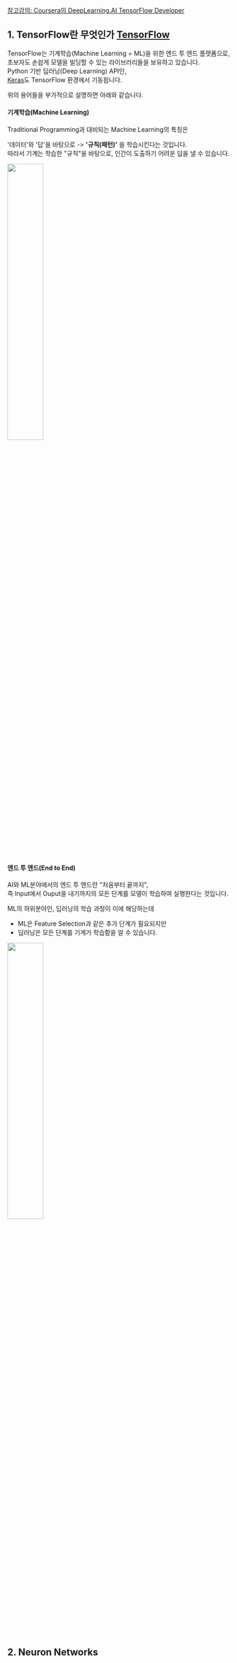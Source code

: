 [참고강의: Coursera의 DeepLearning.AI TensorFlow Developer ](https://www.coursera.org/professional-certificates/tensorflow-in-practice)

## 1. TensorFlow란 무엇인가 [TensorFlow](https://www.tensorflow.org/overview?hl=ko)

TensorFlow는 기계학습(Machine Learning = ML)을 위한 엔드 투 엔드 플랫폼으로,<br>
초보자도 손쉽게 모델을 빌딩할 수 있는 라이브러리들을 보유하고 있습니다. <br>
Python 기반 딥러닝(Deep Learning) API인, <br>
[Keras](https://keras.io)도 TensorFlow 환경에서 기동됩니다. 

위의 용어들을 부가적으로 설명하면 아래와 같습니다. 

####  기계학습(Machine Learning)

Traditional Programming과 대비되는 Machine Learning의 특징은

'데이터'와 '답'을 바탕으로 -> **'규칙(패턴)'** 을 학습시킨다는 것입니다. <br>
따라서 기계는 학습한 "규칙"을 바탕으로, 인간이 도출하기 어려운 답을 낼 수 있습니다. 

<img src="https://qph.fs.quoracdn.net/main-qimg-b9d72d501d7ce19f8aecfd9c1a1735dc" width=40% height=40%>

####  엔드 투 엔드(End to End)
AI와 ML분야에서의 엔드 투 엔드란 "처음부터 끝까지",<br>
즉 Input에서 Ouput을 내기까지의 모든 단계를 모델이 학습하여 실행한다는 것입니다.<br> 

ML의 하위분야인, 딥러닝의 학습 과정이 이에 해당하는데<br>
- ML은 Feature Selection과 같은 추가 단계가 필요되지만<br>
- 딥러닝은 모든 단계를 기계가 학습함을 알 수 있습니다.<br>

<img src="https://894532.smushcdn.com/2098219/wp-content/uploads/2019/04/MLvsDL.png" width=40% height=40%>


## 2. Neuron Networks


